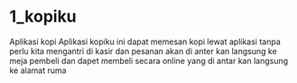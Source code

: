 # 1_kopiku
Aplikasi kopi Aplikasi kopiku ini dapat memesan kopi lewat aplikasi tanpa perlu kita mengantri di kasir dan pesanan akan di anter kan langsung ke meja pembeli dan dapet membeli secara online yang di antar kan langsung ke alamat ruma
